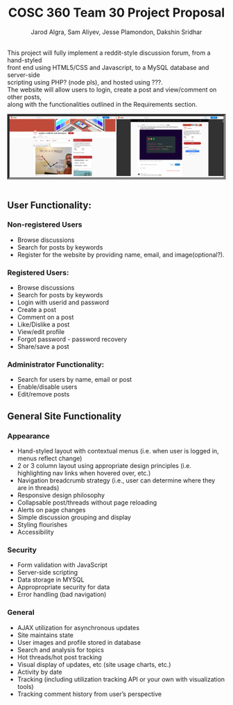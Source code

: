 # <div align="center">COSC 360 Team 30 Project Proposal</div>
<div align="center">Jarod Algra, Sam Aliyev, Jesse Plamondon, Dakshin Sridhar</div>  
<br>

This project will fully implement a reddit-style discussion forum, from a hand-styled  
front end using HTML5/CSS and Javascript, to a MySQL database and server-side  
scripting using PHP? (node pls), and hosted using ???.  
The website will allow users to login, create a post and view/comment on other posts,  
along with the functionalities outlined in the Requirements section.

  
  

<div class="img-container"
    style="border: 5px grey inset;" >
    <img src="./READMEimg/reddit.png" width="50%" height="auto"><img src="./READMEimg/redditThread.png" width="50%" height="auto">
</div>
<br>

## User Functionality:


### Non-registered Users



* Browse discussions
* Search for posts by keywords
* Register for the website by providing name, email, and image(optional?).

### Registered Users:



* Browse discussions
* Search for posts by keywords
* Login with userid and password
* Create a post
* Comment on a post
* Like/Dislike a post
* View/edit profile
* Forgot password - password recovery
* Share/save a post

### Administrator Functionality:


* Search for users by name, email or post
* Enable/disable users
* Edit/remove posts  
  

## General Site Functionality


### Appearance

* Hand-styled layout with contextual menus (i.e. when user is logged in, menus reflect change)
* 2 or 3 column layout using appropriate design principles (i.e. highlighting nav links when hovered over, etc.)
* Navigation breadcrumb strategy (i.e., user can determine where they are in threads)
* Responsive design philosophy
* Collapsable post/threads without page reloading
* Alerts on page changes
* Simple discussion grouping and display
* Styling flourishes
* Accessibility

### Security

* Form validation with JavaScript
* Server-side scripting
* Data storage in MYSQL
* Appropropriate security for data
* Error handling (bad navigation)


### General

* AJAX utilization for asynchronous updates
* Site maintains state
* User images and profile stored in database
* Search and analysis for topics
* Hot threads/hot post tracking
* Visual display of updates, etc (site usage charts, etc.)
* Activity by date
* Tracking (including utilization tracking API or your own with visualization tools)
* Tracking comment history from user’s perspective






